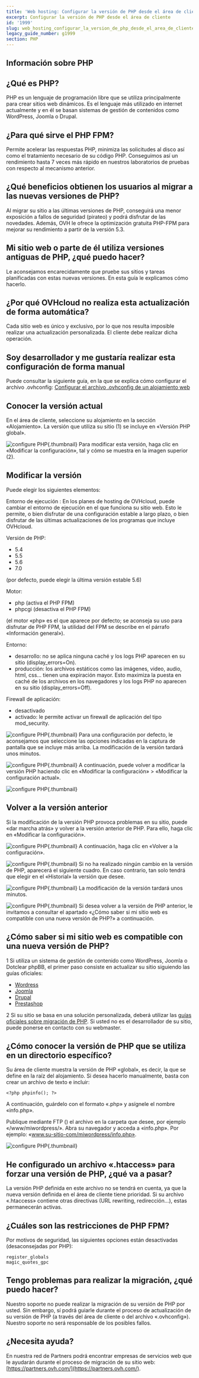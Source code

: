 ```yaml
---
title: 'Web hosting: Configurar la versión de PHP desde el área de cliente'
excerpt: Configurar la versión de PHP desde el área de cliente
id: '1999'
slug: web_hosting_configurar_la_version_de_php_desde_el_area_de_cliente
legacy_guide_number: g1999
section: PHP
---
```



## Información sobre PHP

## ¿Qué es PHP?
PHP es un lenguaje de programación libre que se utiliza principalmente para crear sitios web dinámicos. 
Es el lenguaje más utilizado en internet actualmente y en él se basan sistemas de gestión de contenidos como WordPress, Joomla o Drupal.

## ¿Para qué sirve el PHP FPM?
Permite acelerar las respuestas PHP, minimiza las solicitudes al disco así como el tratamiento necesario de su código PHP. Conseguimos así un rendimiento hasta 7 veces más rápido en nuestros laboratorios de pruebas con respecto al mecanismo anterior.

## ¿Qué beneficios obtienen los usuarios al migrar a las nuevas versiones de PHP?
Al migrar su sitio a las últimas versiones de PHP, conseguirá una menor exposición a fallos de seguridad (pirateo) y podrá disfrutar de las novedades. 
Además, OVH le ofrece la optimización gratuita PHP-FPM para mejorar su rendimiento a partir de la versión 5.3.

## Mi sitio web o parte de él utiliza versiones antiguas de PHP, ¿qué puedo hacer?
Le aconsejamos encarecidamente que pruebe sus sitios y tareas planificadas con estas nuevas versiones. En esta guía le explicamos cómo hacerlo.

## ¿Por qué OVHcloud no realiza esta actualización de forma automática?
Cada sitio web es único y exclusivo, por lo que nos resulta imposible realizar una actualización personalizada. El cliente debe realizar dicha operación.

## Soy desarrollador y me gustaría realizar esta configuración de forma manual
Puede consultar la siguiente guía, en la que se explica cómo configurar el archivo .ovhconfig: [Configurar el archivo .ovhconfig de un alojamiento web](../configurar-archivo-ovhconfig)


## Conocer la versión actual
En el área de cliente, seleccione su alojamiento en la sección «Alojamiento». La versión que utiliza su sitio (1) se incluye en «Versión PHP global».

![configure PHP](images/img_3314.jpg){.thumbnail}
Para modificar esta versión, haga clic en «Modificar la configuración», tal y cómo se muestra en la imagen superior (2).


## Modificar la versión
Puede elegir los siguientes elementos: 

Entorno de ejecución :
En los planes de hosting de OVHcloud, puede cambiar el entorno de ejecución en el que funciona su sitio web. Esto le permite, o bien disfrutar de una configuración estable a largo plazo, o bien disfrutar de las últimas actualizaciones de los programas que incluye OVHcloud.

Versión de PHP: 

- 5.4
- 5.5
- 5.6
- 7.0 

(por defecto, puede elegir la última versión estable 5.6)

Motor: 

- php (activa el PHP FPM)
- phpcgi (desactiva el PHP FPM)

(el motor «php» es el que aparece por defecto; se aconseja su uso para disfrutar de PHP FPM, la utilidad del FPM se describe en el párrafo «Información general»). 

Entorno: 

- desarrollo: no se aplica ninguna caché y los logs PHP aparecen en su sitio (display_errors=On).
- producción: los archivos estáticos como las imágenes, video, audio, html, css... tienen una expiración mayor. Esto maximiza la puesta en caché de los archivos en los navegadores y los logs PHP no aparecen en su sitio (display_errors=Off).

Firewall de aplicación: 
- desactivado
- activado: le permite activar un firewall de aplicación del tipo mod_security.



![configure PHP](images/img_4130.jpg){.thumbnail}
Para una configuración por defecto, le aconsejamos que seleccione las opciones indicadas en la captura de pantalla que se incluye más arriba.
La modificación de la versión tardará unos minutos.

![configure PHP](images/img_3316.jpg){.thumbnail}
A continuación, puede volver a modificar la versión PHP haciendo clic en «Modificar la configuración» > «Modificar la configuración actual».

![configure PHP](images/img_3317.jpg){.thumbnail}


## Volver a la versión anterior
Si la modificación de la versión PHP provoca problemas en su sitio, puede «dar marcha atrás» y volver a la versión anterior de PHP. Para ello, haga clic en «Modificar la configuración».

![configure PHP](images/img_3318.jpg){.thumbnail}
A continuación, haga clic en «Volver a la configuración».

![configure PHP](images/img_3319.jpg){.thumbnail}
Si no ha realizado ningún cambio en la versión de PHP, aparecerá el siguiente cuadro. En caso contrario, tan solo tendrá que elegir en el «Historial» la versión que desee.

![configure PHP](images/img_3320.jpg){.thumbnail}
La modificación de la versión tardará unos minutos.

![configure PHP](images/img_3316.jpg){.thumbnail}
Si desea volver a la versión de PHP anterior, le invitamos a consultar el apartado «¿Cómo saber si mi sitio web es compatible con una nueva versión de PHP?» a continuación.


## ¿Cómo saber si mi sitio web es compatible con una nueva versión de PHP?
1 Si utiliza un sistema de gestión de contenido como WordPress, Joomla o Dotclear phpBB, el primer paso consiste en actualizar su sitio siguiendo las guías oficiales: 

* [Wordress](https://codex.wordpress.org/Updating_WordPress)
* [Joomla](https://docs.joomla.org/Portal:Upgrading_Versions/en)
* [Drupal](https://www.drupal.org/documentation)
* [Prestashop](http://doc.prestashop.com/pages/viewpage.action?pageId=11272342)


2 Si su sitio se basa en una solución personalizada, deberá utilizar las [guías oficiales sobre migración de PHP](http://php.net/manual/en/appendices.php). 
Si usted no es el desarrollador de su sitio, puede ponerse en contacto con su webmaster.

## ¿Cómo conocer la versión de PHP que se utiliza en un directorio específico?
Su área de cliente muestra la versión de PHP «global», es decir, la que se define en la raíz del alojamiento. 
Si desea hacerlo manualmente, basta con crear un archivo de texto e incluir: 

```
<?php phpinfo(); ?>
```

A continuación, guárdelo con el formato «.php» y asígnele el nombre «info.php». 

Publique mediante FTP ([]({legacy}1380)) el archivo en la carpeta que desee, por ejemplo «/www/miwordpress/». 
Abra su navegador y acceda a «info.php». Por ejemplo: «www.su-sitio-com/miwordpress/info.php».

![configure PHP](images/img_3321.jpg){.thumbnail}


## He configurado un archivo «.htaccess» para forzar una versión de PHP, ¿qué va a pasar?
La versión PHP definida en este archivo no se tendrá en cuenta, ya que la nueva versión definida en el área de cliente tiene prioridad. Si su archivo «.htaccess» contiene otras directivas (URL rewriting, redirección...), estas permanecerán activas.


## ¿Cuáles son las restricciones de PHP FPM?
Por motivos de seguridad, las siguientes opciones están desactivadas (desaconsejadas por PHP): 

```
register_globals
magic_quotes_gpc
```




## Tengo problemas para realizar la migración, ¿qué puedo hacer?
Nuestro soporte no puede realizar la migración de su versión de PHP por usted. Sin embargo, sí podrá guiarle durante el proceso de actualización de su versión de PHP (a través del área de cliente o del archivo «.ovhconfig»). Nuestro soporte no será responsable de los posibles fallos.

## ¿Necesita ayuda?
En nuestra red de Partners podrá encontrar empresas de servicios web que le ayudarán durante el proceso de migración de su sitio web: 
[https://partners.ovh.com/](https://partners.ovh.com/).

